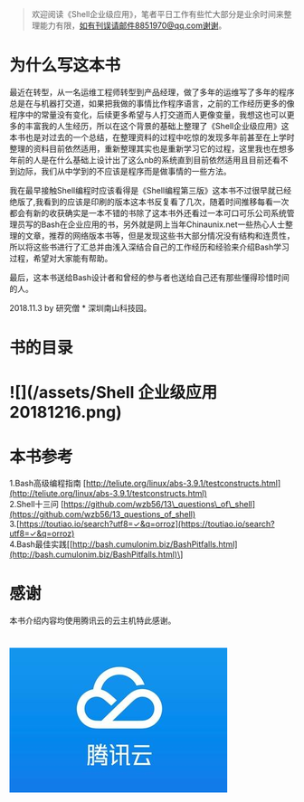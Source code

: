 > 欢迎阅读《Shell企业级应用》，笔者平日工作有些忙大部分是业余时间来整理能力有限，如有刊误请邮件8851970@qq.com谢谢。

# 为什么写这本书

最近在转型，从一名运维工程师转型到产品经理，做了多年的运维写了多年的程序总是在与机器打交道，如果把我做的事情比作程序语言，之前的工作经历更多的像程序中的常量没有变化，后续更多希望与人打交道而人更像变量，我想这也可以更多的丰富我的人生经历，所以在这个背景的基础上整理了《Shell企业级应用》这本书也是对过去的一个总结，在整理资料的过程中吃惊的发现多年前甚至在上学时整理的资料目前依然适用，重新整理其实也是重新学习它的过程，这里我也在想多年前的人是在什么基础上设计出了这么nb的系统直到目前依然适用且目前还看不到边际，我们从中学到的不应该是程序而是做事情的一些方法。

我在最早接触Shell编程时应该看得是《Shell编程第三版》这本书不过很早就已经绝版了,我看到的应该是印刷的版本这本书反复看了几次，随着时间推移每看一次都会有新的收获确实是一本不错的书除了这本书外还看过一本可口可乐公司系统管理员写的Bash在企业应用的书，另外就是网上当年Chinaunix.net一些热心人士整理的文章，推荐的网络版本书等，但是发现这些书大部分情况没有结构和连贯性，所以将这些书进行了汇总并由浅入深结合自己的工作经历和经验来介绍Bash学习过程，希望对大家能有帮助。

最后，这本书送给Bash设计者和曾经的参与者也送给自己还有那些懂得珍惜时间的人。

2018.11.3 by 研究僧 \* 深圳南山科技园。

# 书的目录

# ![](/assets/Shell 企业级应用20181216.png)

# 本书参考

1.Bash高级编程指南 [http://teliute.org/linux/abs-3.9.1/testconstructs.html](http://teliute.org/linux/abs-3.9.1/testconstructs.html)  
2.Shell十三问 [https://github.com/wzb56/13\_questions\_of\_shell](https://github.com/wzb56/13_questions_of_shell)  
3.[https://toutiao.io/search?utf8=✓&q=orroz](https://toutiao.io/search?utf8=✓&q=orroz)  
4.Bash最佳实践\[[http://bash.cumulonim.biz/BashPitfalls.html](http://bash.cumulonim.biz/BashPitfalls.html)\]

# 感谢
本书介绍内容均使用腾讯云的云主机特此感谢。
# ![](/assets/tencent.jpeg)

